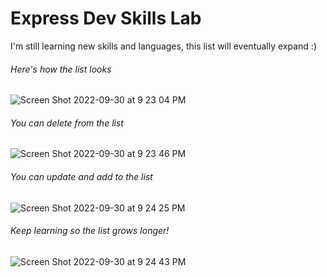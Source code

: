 # Express Dev Skills Lab

I'm still learning new skills and languages, this list will eventually expand :)

###### Here's how the list looks
![Screen Shot 2022-09-30 at 9 23 04 PM](https://user-images.githubusercontent.com/112985816/193392407-4f31200a-2c32-45f1-9d6d-f4eb15f319ab.png)

###### You can delete from the list
![Screen Shot 2022-09-30 at 9 23 46 PM](https://user-images.githubusercontent.com/112985816/193392410-6ac43c15-15a2-463e-b4ca-659fa3b03a57.png)

###### You can update and add to the list
![Screen Shot 2022-09-30 at 9 24 25 PM](https://user-images.githubusercontent.com/112985816/193392414-3b2ad041-9c47-431e-93d1-1ae6a1978e9c.png)

###### Keep learning so the list grows longer!
![Screen Shot 2022-09-30 at 9 24 43 PM](https://user-images.githubusercontent.com/112985816/193392416-4f5d85f3-0631-4aa2-8910-b49f28aca671.png)
